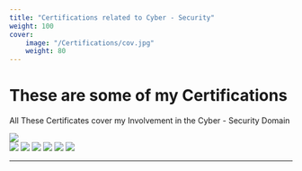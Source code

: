 ```yaml
---
title: "Certifications related to Cyber - Security"
weight: 100
cover:
    image: "/Certifications/cov.jpg"
    weight: 80
---
```

# These are some of my Certifications

All These Certificates cover my Involvement in the Cyber - Security Domain

![](/Certifications/pic2.jpg)       
![](/Certifications/pic3.jpg)
![](/Certifications/pic8.jpg)
![](/Certifications/pic4.jpg)
![](/Certifications/pic5.jpg)
![](/Certifications/pic6.jpg)
![](/Certifications/pic7.jpg)


---
